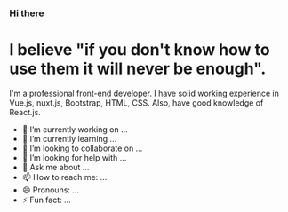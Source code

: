 ### Hi there


 # I believe "if you don't know how to use them it will never be enough". 
 
I'm a professional front-end developer. I have solid working experience in Vue.js, nuxt.js, Bootstrap, HTML, CSS. Also, have good knowledge of React.js.

- 🔭 I’m currently working on ...
- 🌱 I’m currently learning ...
- 👯 I’m looking to collaborate on ...
- 🤔 I’m looking for help with ...
- 💬 Ask me about ...
- 📫 How to reach me: ...
- 😄 Pronouns: ...
- ⚡ Fun fact: ...
